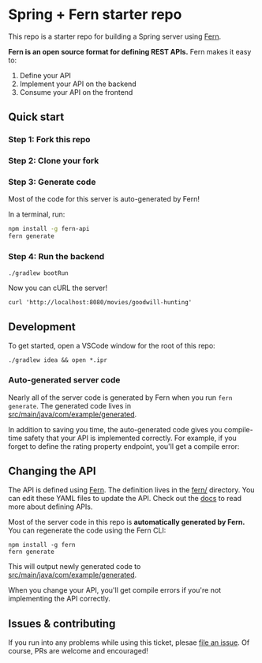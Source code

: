 # Spring + Fern starter repo

This repo is a starter repo for building a Spring server using [Fern](https://github.com/fern-api/fern).

**Fern is an open source format for defining REST APIs.** Fern makes it easy to:

1. Define your API
1. Implement your API on the backend
1. Consume your API on the frontend

## Quick start

### Step 1: Fork this repo

### Step 2: Clone your fork

### Step 3: Generate code

Most of the code for this server is auto-generated by Fern!

In a terminal, run:

```bash
npm install -g fern-api
fern generate
```

### Step 4: Run the backend

```bash
./gradlew bootRun
```

Now you can cURL the server!

```
curl 'http://localhost:8080/movies/goodwill-hunting'
```

## Development

To get started, open a VSCode window for the root of this repo:

```
./gradlew idea && open *.ipr
```

### Auto-generated server code

Nearly all of the server code is generated by Fern when you run `fern generate`.
The generated code lives in [src/main/java/com/example/generated](src/main/java/com/example/generated).

In addition to saving you time, the auto-generated code gives you compile-time safety
that your API is implemented correctly. For example, if you forget to define the rating property
endpoint, you'll get a compile error:

## Changing the API

The API is defined using [Fern](https://www.buildwithfern.comhttps://www.buildwithfern.com/). The definition
lives in the [fern/](fern/api/definition) directory. You can edit these YAML files
to update the API. Check out the [docs](https://docs.buildwithfern.com/definition) to read more about defining APIs.

Most of the server code in this repo is **automatically generated
by Fern.** You can regenerate the code using the Fern CLI:

```
npm install -g fern
fern generate
```

This will output newly generated code to [src/main/java/com/example/generated](src/main/java/com/example/generated).

When you change your API, you'll get compile errors if you're not implementing
the API correctly.

## Issues & contributing

If you run into any problems while using this ticket, plesae [file an
issue](https://github.com/fern-api/spring-starter/issues). Of course, PRs are
welcome and encouraged!

